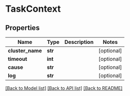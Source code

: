# TaskContext

## Properties
Name | Type | Description | Notes
------------ | ------------- | ------------- | -------------
**cluster_name** | **str** |  | [optional] 
**timeout** | **int** |  | [optional] 
**cause** | **str** |  | [optional] 
**log** | **str** |  | [optional] 

[[Back to Model list]](../README.md#documentation-for-models) [[Back to API list]](../README.md#documentation-for-api-endpoints) [[Back to README]](../README.md)


